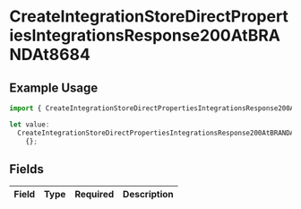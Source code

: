 # CreateIntegrationStoreDirectPropertiesIntegrationsResponse200AtBRANDAt8684

## Example Usage

```typescript
import { CreateIntegrationStoreDirectPropertiesIntegrationsResponse200AtBRANDAt8684 } from "@vercel/sdk/models/createintegrationstoredirectop.js";

let value:
  CreateIntegrationStoreDirectPropertiesIntegrationsResponse200AtBRANDAt8684 =
    {};
```

## Fields

| Field       | Type        | Required    | Description |
| ----------- | ----------- | ----------- | ----------- |